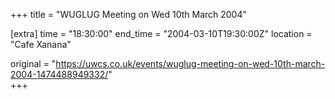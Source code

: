 +++
title = "WUGLUG Meeting on Wed 10th March 2004"

[extra]
time = "18:30:00"
end_time = "2004-03-10T19:30:00Z"
location = "Cafe Xanana"

original = "https://uwcs.co.uk/events/wuglug-meeting-on-wed-10th-march-2004-1474488949332/"    
+++



